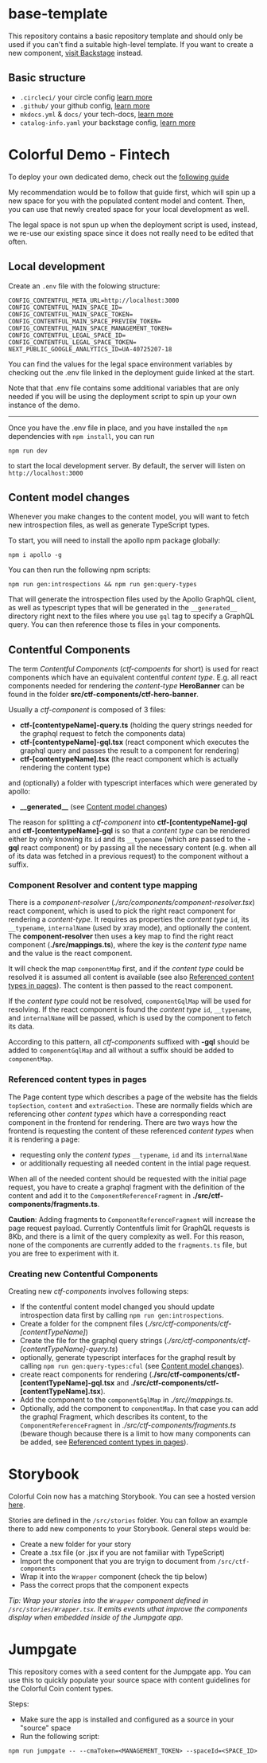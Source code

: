# base-template

This repository contains a basic repository template and should only be used if you can't find a suitable high-level template. If you want to create a new component, [visit Backstage](https://contentful.roadie.so/cd-scaffolder/new-component) instead.

## Basic structure

- `.circleci/` your circle config [learn more](https://contentful.roadie.so/catalog/default/system/circleci)
- `.github/` your github config, [learn more](https://contentful.roadie.so/catalog/default/system/github)
- `mkdocs.yml` & `docs/` your tech-docs, [learn more](https://contentful.roadie.so/catalog/default/system/documentation)
- `catalog-info.yaml` your backstage config, [learn more](https://contentful.roadie.so/catalog/default/system/backstage)

# Colorful Demo - Fintech

To deploy your own dedicated demo, check out the [following guide](https://contentful.atlassian.net/wiki/spaces/MAR/pages/2080309537/Colorful+Coin+setup+guide)

My recommendation would be to follow that guide first, which will spin up a new space for you with the populated content model and content. Then, you can use that newly created space for your local development as well.

The legal space is not spun up when the deployment script is used, instead, we re-use our existing space since it does not really need to be edited that often.

## Local development

Create an `.env` file with the folowing structure:

```
CONFIG_CONTENTFUL_META_URL=http://localhost:3000
CONFIG_CONTENTFUL_MAIN_SPACE_ID=
CONFIG_CONTENTFUL_MAIN_SPACE_TOKEN=
CONFIG_CONTENTFUL_MAIN_SPACE_PREVIEW_TOKEN=
CONFIG_CONTENTFUL_MAIN_SPACE_MANAGEMENT_TOKEN=
CONFIG_CONTENTFUL_LEGAL_SPACE_ID=
CONFIG_CONTENTFUL_LEGAL_SPACE_TOKEN=
NEXT_PUBLIC_GOOGLE_ANALYTICS_ID=UA-40725207-18
```

You can find the values for the legal space environment variables by checking out the .env file linked in the deployment guide linked at the start.

Note that that .env file contains some additional variables that are only needed if you will be using the deployment script to spin up your own instance of the demo.

---

Once you have the .env file in place, and you have installed the `npm` dependencies with `npm install`, you can run

```
npm run dev
```

to start the local development server. By default, the server will listen on `http://localhost:3000`

## Content model changes

Whenever you make changes to the content model, you will want to fetch new introspection files, as well as generate TypeScript types.

To start, you will need to install the apollo npm package globally:

```
npm i apollo -g
```

You can then run the following npm scripts:

```
npm run gen:introspections && npm run gen:query-types
```

That will generate the introspection files used by the Apollo GraphQL client, as well as typescript types that will be generated in the `__generated__` directory right next to the files where you use `gql` tag to specify a GraphQL query. You can then reference those ts files in your components.

## Contentful Components

The term _Contentful Components_ (_ctf-compoents_ for short) is used for react components which have an equivalent contentful _content type_. E.g. all react components needed for rendering the _content-type_ **HeroBanner** can be found in the folder **src/ctf-components/ctf-hero-banner**.

Usually a _ctf-component_ is composed of 3 files:

- **ctf-[contentypeName]-query.ts** (holding the query strings needed for the graphql request to fetch the components data)
- **ctf-[contentypeName]-gql.tsx** (react component which executes the graphql query and passes the result to a component for rendering)
- **ctf-[contentypeName].tsx** (the react component which is actually rendering the content type)

and (optionally) a folder with typescript interfaces which were generated by apollo:

- **\_\_generated\_\_** (see [Content model changes](#content-model-changes))

The reason for splitting a _ctf-component_ into **ctf-[contentypeName]-gql** and **ctf-[contentypeName]-gql** is so that a _content type_ can be rendered either by only knowing its `id` and its `__typename` (which are passed to the **-gql** react component) or by passing all the necessary content (e.g. when all of its data was fetched in a previous request) to the component without a suffix.

### Component Resolver and content type mapping

There is a _component-resolver_ (_./src/components/component-resolver.tsx_) react component, which is used to pick the right react component for rendering a _content-type_. It requires as properties the _content type_ `id`, its `__typename`, `internalName` (used by xray mode), and optionally the content. The **component-resolver** then uses a key map to find the right react component (**./src/mappings.ts**), where the key is the _content type_ name and the value is the react component.

It will check the map `componentMap` first, and if the _content type_ could be resolved it is assumed all content is available (see also [Referenced content types in pages](#referenced-content-types-in-pages)). The content is then passed to the react component.

If the _content type_ could not be resolved, `componentGqlMap` will be used for resolving. If the react component is found the _content type_ `id`, `__typename`, and `internalName` will be passed, which is used by the component to fetch its data.

According to this pattern, all _ctf-components_ suffixed with **-gql** should be added to `componentGqlMap` and all without a suffix should be added to `componentMap`.

### Referenced content types in pages

The Page content type which describes a page of the website has the fields `topSection`, `content` and `extraSection`. These are normally fields which are referencing other _content types_ which have a corresponding react component in the frontend for rendering. There are two ways how the frontend is requesting the content of these referenced _content types_ when it is rendering a page:

- requesting only the _content types_ `__typename`, `id` and its `internalName`
- or additionally requesting all needed content in the intial page request.

When all of the needed content should be requested with the initial page request, you have to create a graphql fragment with the definition of the content and add it to the `ComponentReferenceFragment` in **./src/ctf-components/fragments.ts**.

**Caution**: Adding fragments to `ComponentReferenceFragment` will increase the page request payload. Currently Contentfuls limit for GraphQL requests is 8Kb, and there is a limit of the query complexity as well. For this reason, none of the components are currently added to the `fragments.ts` file, but you are free to experiment with it.

### Creating new Contentful Components

Creating new _ctf-components_ involves following steps:

- If the contentful content model changed you should update introspection data first by calling `npm run gen:introspections`.
- Create a folder for the compnent files (_./src/ctf-components/ctf-[contentTypeName]_)
- Create the file for the graphql query strings (_./src/ctf-components/ctf-[contentTypeName]-query.ts_)
- optionally, generate typescript interfaces for the graphql result by calling `npm run gen:query-types:cful` (see [Content model changes](#content-model-changes)).
- create react components for rendering (**./src/ctf-components/ctf-[contentTypeName]-gql.tsx** and **./src/ctf-components/ctf-[contentTypeName].tsx**).
- Add the component to the `componentGqlMap` in _./src//mappings.ts_.
- Optionally, add the component to `componentMap`. In that case you can add the graphql Fragment, which describes its content, to the `ComponentReferenceFragment` in _./src/ctf-components/fragments.ts_ (beware though because there is a limit to how many components can be added, see [Referenced content types in pages](#referenced-content-types-in-pages)).

# Storybook

Colorful Coin now has a matching Storybook. You can see a hosted version [here](https://storybook.coin.colorfuldemo.com/).

Stories are defined in the `/src/stories` folder. You can follow an example there to add new components to your Storybook. General steps would be:

- Create a new folder for your story
- Create a .tsx file (or .jsx if you are not familiar with TypeScript)
- Import the component that you are tryign to document from `/src/ctf-components`
- Wrap it into the `Wrapper` component (check the tip below)
- Pass the correct props that the component expects

_Tip: Wrap your stories into the `Wrapper` component defined in `/src/stories/Wrapper.tsx`. It emits events uthat improve the components display when embedded inside of the Jumpgate app._

# Jumpgate

This repository comes with a seed content for the Jumpgate app. You can use this to quickly populate your source space with content guidelines for the Colorful Coin content types.

Steps:

- Make sure the app is installed and configured as a source in your "source" space
- Run the following script:

```
npm run jumpgate -- --cmaToken=<MANAGEMENT_TOKEN> --spaceId=<SPACE_ID>
```
